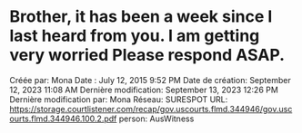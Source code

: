 # Brother, it has been a week since l last heard from you. I am getting very worried Please respond ASAP.

Créée par: Mona
Date : July 12, 2015 9:52 PM
Date de création: September 12, 2023 11:08 AM
Dernière modification: September 13, 2023 12:26 PM
Dernière modification par: Mona
Réseau: SURESPOT
URL: https://storage.courtlistener.com/recap/gov.uscourts.flmd.344946/gov.uscourts.flmd.344946.100.2.pdf
person: AusWitness